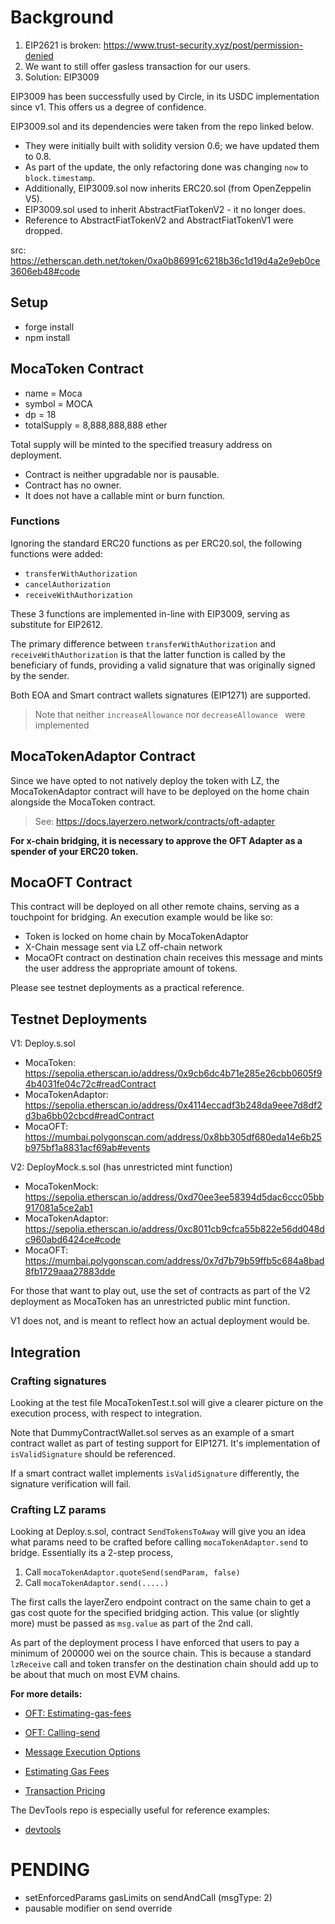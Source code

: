 # Background

1. EIP2621 is broken: https://www.trust-security.xyz/post/permission-denied
2. We want to still offer gasless transaction for our users.
3. Solution: EIP3009

EIP3009 has been successfully used by Circle, in its USDC implementation since v1. This offers us a degree of confidence.

EIP3009.sol and its dependencies were taken from the repo linked below.

- They were initially built with solidity version 0.6; we have updated them to 0.8.
- As part of the update, the only refactoring done was changing `now` to `block.timestamp`.
- Additionally, EIP3009.sol now inherits ERC20.sol (from OpenZeppelin V5).
- EIP3009.sol used to inherit AbstractFiatTokenV2 - it no longer does.
- Reference to AbstractFiatTokenV2 and AbstractFiatTokenV1 were dropped.

src: https://etherscan.deth.net/token/0xa0b86991c6218b36c1d19d4a2e9eb0ce3606eb48#code

## Setup

- forge install
- npm install

## MocaToken Contract

- name = Moca
- symbol = MOCA
- dp = 18
- totalSupply = 8,888,888,888 ether

Total supply will be minted to the specified treasury address on deployment.

- Contract is neither upgradable nor is pausable.
- Contract has no owner.
- It does not have a callable mint or burn function.

### Functions

Ignoring the standard ERC20 functions as per ERC20.sol, the following functions were added:

- `transferWithAuthorization`
- `cancelAuthorization`
- `receiveWithAuthorization`

These 3 functions are implemented in-line with EIP3009, serving as substitute for EIP2612.

The primary difference between `transferWithAuthorization` and `receiveWithAuthorization` is that the latter function is called by the beneficiary of funds, providing a valid signature that was originally signed by the sender.

Both EOA and Smart contract wallets signatures (EIP1271) are supported.

>Note that neither `increaseAllowance` nor `decreaseAllowance ` were implemented

## MocaTokenAdaptor Contract

Since we have opted to not natively deploy the token with LZ, the MocaTokenAdaptor contract will have to be deployed on the home chain alongside the MocaToken contract.

> See: https://docs.layerzero.network/contracts/oft-adapter

**For x-chain bridging, it is necessary to approve the OFT Adapter as a spender of your ERC20 token.**

## MocaOFT Contract

This contract will be deployed on all other remote chains, serving as a touchpoint for bridging. An execution example would be like so:

- Token is locked on home chain by MocaTokenAdaptor
- X-Chain message sent via LZ off-chain network
- MocaOFt contract on destination chain receives this message and mints the user address the appropriate amount of tokens.

Please see testnet deployments as a practical reference.

## Testnet Deployments

V1: Deploy.s.sol

- MocaToken: https://sepolia.etherscan.io/address/0x9cb6dc4b71e285e26cbb0605f94b4031fe04c72c#readContract
- MocaTokenAdaptor: https://sepolia.etherscan.io/address/0x4114eccadf3b248da9eee7d8df2d3ba6bb02cbcd#readContract
- MocaOFT: https://mumbai.polygonscan.com/address/0x8bb305df680eda14e6b25b975bf1a8831acf69ab#events

V2: DeployMock.s.sol (has unrestricted mint function)

- MocaTokenMock: https://sepolia.etherscan.io/address/0xd70ee3ee58394d5dac6ccc05bb917081a5ce2ab1
- MocaTokenAdaptor: https://sepolia.etherscan.io/address/0xc8011cb9cfca55b822e56dd048dc960abd6424ce#code
- MocaOFT: https://mumbai.polygonscan.com/address/0x7d7b79b59ffb5c684a8bad8fb1729aaa27883dde

For those that want to play out, use the set of contracts as part of the V2 deployment as MocaToken has an unrestricted public mint function.

V1 does not, and is meant to reflect how an actual deployment would be.

## Integration

### Crafting signatures

Looking at the test file MocaTokenTest.t.sol will give a clearer picture on the execution process, with respect to integration.

Note that DummyContractWallet.sol serves as an example of a smart contract wallet as part of testing support for EIP1271.
It's implementation of `isValidSignature` should be referenced.

If a smart contract wallet implements `isValidSignature` differently, the signature verification will fail.

### Crafting LZ params

Looking at Deploy.s.sol, contract `SendTokensToAway` will give you an idea what params need to be crafted before calling `mocaTokenAdaptor.send` to bridge.
Essentially its a 2-step process,

1. Call `mocaTokenAdaptor.quoteSend(sendParam, false)`
2. Call `mocaTokenAdaptor.send(.....)`

The first calls the layerZero endpoint contract on the same chain to get a gas cost quote for the specified bridging action. This value (or slightly more) must be passed as `msg.value` as part of the 2nd call.

As part of the deployment process I have enforced that users to pay a minimum of 200000 wei on the source chain. This is because a standard `lzReceive` call and token transfer on the destination chain should add up to be about that much on most EVM chains.

**For more details:**

- [OFT: Estimating-gas-fees](https://docs.layerzero.network/contracts/oft#estimating-gas-fees)
- [OFT: Calling-send](https://docs.layerzero.network/contracts/oft#calling-send)

- [Message Execution Options](https://docs.layerzero.network/contracts/options)
- [Estimating Gas Fees](https://docs.layerzero.network/contracts/estimating-gas-fees)
- [Transaction Pricing](https://docs.layerzero.network/contracts/transaction-pricing)

The DevTools repo is especially useful for reference examples:

- [devtools](https://github.com/LayerZero-Labs/devtools/?tab=readme-ov-file#bootstrapping-an-example-cross-chain-project)

# PENDING

- setEnforcedParams gasLimits on sendAndCall (msgType: 2)
- pausable modifier on send override